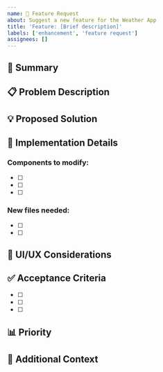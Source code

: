 ```yaml
---
name: 🚀 Feature Request
about: Suggest a new feature for the Weather App
title: 'Feature: [Brief description]'
labels: ['enhancement', 'feature request']
assignees: []
---
```


## 🎯 Summary
<!-- Brief description of the feature -->

## 📋 Problem Description
<!-- What problem does this feature solve? -->

## 💡 Proposed Solution
<!-- Describe your proposed implementation -->

## 🔧 Implementation Details
<!-- Technical details about how this could be implemented -->

### Components to modify:
- [ ] 
- [ ] 
- [ ] 

### New files needed:
- [ ] 
- [ ] 

## 🎨 UI/UX Considerations
<!-- How should this look and behave? -->

## ✅ Acceptance Criteria
<!-- What needs to be true for this to be considered complete? -->
- [ ] 
- [ ] 
- [ ] 

## 📊 Priority
<!-- High, Medium, Low -->

## 📝 Additional Context
<!-- Screenshots, mockups, or other helpful information -->
